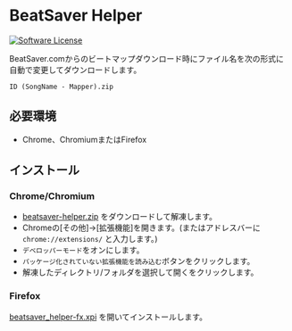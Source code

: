 # BeatSaver Helper

[![Software License](https://img.shields.io/badge/license-MIT-brightgreen.svg)](LICENSE)

BeatSaver.comからのビートマップダウンロード時にファイル名を次の形式に自動で変更してダウンロードします。

`ID (SongName - Mapper).zip`

## 必要環境

* Chrome、ChromiumまたはFirefox

## インストール

### Chrome/Chromium

* [beatsaver-helper.zip](https://github.com/aplulu/beatsaver-helper/releases/latest/download/beatsaver-helper.zip) をダウンロードして解凍します。
* Chromeの[その他]→[拡張機能]を開きます。(またはアドレスバーに `chrome://extensions/` と入力します。)
* `デベロッパーモード`をオンにします。
* `パッケージ化されていない拡張機能を読み込む`ボタンをクリックします。
* 解凍したディレクトリ/フォルダを選択して開くをクリックします。

### Firefox

[beatsaver_helper-fx.xpi](https://github.com/aplulu/beatsaver-helper/releases/latest/download/beatsaver_helper-fx.xpi) を開いてインストールします。
